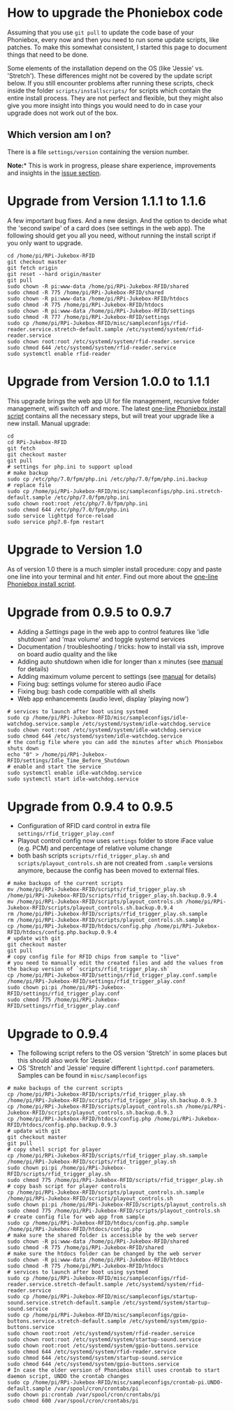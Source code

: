 
# How to upgrade the Phoniebox code

Assuming that you use `git pull` to update the code base of your Phoniebox,
every now and then you need to run some update scripts, like patches.
To make this somewhat consistent, I started this page to document things that need to be done.

Some elements of the installation depend on the OS (like 'Jessie' vs. 'Stretch'). These differences might not be covered by the update script below. If you still encounter problems after running these scripts, check inside the folder `scripts/installscripts/` for scripts which contain the entire install process. They are not perfect and flexible, but they might also give you more insight into things you would need to do in case your upgrade does not work out of the box.

## Which version am I on?

There is a file `settings/version` containing the version number.

**Note:*** This is work in progress, please share experience, improvements and insights in the [issue section](https://github.com/notmyown/RPi-Jukebox-RFID/issues).

# Upgrade from Version 1.1.1 to 1.1.6

A few important bug fixes. And a new design. 
And the option to decide what the 'second swipe' of a card does (see settings in the web app).
The following should get you all you need, without running the install script if you
only want to upgrade. 

~~~
cd /home/pi/RPi-Jukebox-RFID
git checkout master
git fetch origin
git reset --hard origin/master
git pull
sudo chown -R pi:www-data /home/pi/RPi-Jukebox-RFID/shared
sudo chmod -R 775 /home/pi/RPi-Jukebox-RFID/shared
sudo chown -R pi:www-data /home/pi/RPi-Jukebox-RFID/htdocs
sudo chmod -R 775 /home/pi/RPi-Jukebox-RFID/htdocs
sudo chown -R pi:www-data /home/pi/RPi-Jukebox-RFID/settings
sudo chmod -R 777 /home/pi/RPi-Jukebox-RFID/settings
sudo cp /home/pi/RPi-Jukebox-RFID/misc/sampleconfigs/rfid-reader.service.stretch-default.sample /etc/systemd/system/rfid-reader.service 
sudo chown root:root /etc/systemd/system/rfid-reader.service
sudo chmod 644 /etc/systemd/system/rfid-reader.service
sudo systemctl enable rfid-reader
~~~

# Upgrade from Version 1.0.0 to 1.1.1

This upgrade brings the web app UI for file management, recursive folder management, wifi switch off and more. The latest [one-line Phoniebox install script](INSTALL-stretch.md#oneLineInstall) contains all the necessary steps, but will treat your upgrade like a new install. Manual upgrade:
~~~
cd
cd RPi-Jukebox-RFID
git fetch
git checkout master
git pull
# settings for php.ini to support upload
# make backup
sudo cp /etc/php/7.0/fpm/php.ini /etc/php/7.0/fpm/php.ini.backup
# replace file
sudo cp /home/pi/RPi-Jukebox-RFID/misc/sampleconfigs/php.ini.stretch-default.sample /etc/php/7.0/fpm/php.ini
sudo chown root:root /etc/php/7.0/fpm/php.ini
sudo chmod 644 /etc/php/7.0/fpm/php.ini
sudo service lighttpd force-reload
sudo service php7.0-fpm restart
~~~

# Upgrade to Version 1.0

As of version 1.0 there is a much simpler install procedure: copy and paste one line into your terminal and hit *enter*. Find out more about the [one-line Phoniebox install script](INSTALL-stretch.md#oneLineInstall).

# Upgrade from 0.9.5 to 0.9.7
* Adding a *Settings* page in the web app to control features like 'idle shutdown' and 'max volume' and toggle systemd services
* Documentation / troubleshooting / tricks: how to install via ssh, improve on board audio quality and the like
* Adding auto shutdown when idle for longer than x minutes (see [manual](MANUAL.md#settings) for details)
* Adding maximum volume percent to settings (see [manual](MANUAL.md#settings) for details)
* Fixing bug: settings volume for stereo audio iFace
* Fixing bug: bash code compatible with all shells  
* Web app enhancements (audio level, display 'playing now')
~~~
# services to launch after boot using systmed
sudo cp /home/pi/RPi-Jukebox-RFID/misc/sampleconfigs/idle-watchdog.service.sample /etc/systemd/system/idle-watchdog.service
sudo chown root:root /etc/systemd/system/idle-watchdog.service
sudo chmod 644 /etc/systemd/system/idle-watchdog.service
# the config file where you can add the minutes after which Phoniebox shuts down
echo "0" > /home/pi/RPi-Jukebox-RFID/settings/Idle_Time_Before_Shutdown
# enable and start the service
sudo systemctl enable idle-watchdog.service
sudo systemctl start idle-watchdog.service
~~~

# Upgrade from 0.9.4 to 0.9.5
* Configuration of RFID card control in extra file `settings/rfid_trigger_play.conf`
* Playout control config now uses `settings` folder to store iFace value (e.g. PCM) and percentage of relative volume change
* both bash scripts `scripts/rfid_trigger_play.sh` and `scripts/playout_controls.sh` are not created from `.sample` versions anymore, because the config has been moved to external files.

~~~
# make backups of the current scripts
mv /home/pi/RPi-Jukebox-RFID/scripts/rfid_trigger_play.sh /home/pi/RPi-Jukebox-RFID/scripts/rfid_trigger_play.sh.backup.0.9.4
mv /home/pi/RPi-Jukebox-RFID/scripts/playout_controls.sh /home/pi/RPi-Jukebox-RFID/scripts/playout_controls.sh.backup.0.9.4
rm /home/pi/RPi-Jukebox-RFID/scripts/rfid_trigger_play.sh.sample
rm /home/pi/RPi-Jukebox-RFID/scripts/playout_controls.sh.sample
cp /home/pi/RPi-Jukebox-RFID/htdocs/config.php /home/pi/RPi-Jukebox-RFID/htdocs/config.php.backup.0.9.4
# update with git
git checkout master
git pull
# copy config file for RFID chips from sample to "live"
# you need to manually edit the created files and add the values from the backup version of `scripts/rfid_trigger_play.sh`
cp /home/pi/RPi-Jukebox-RFID/settings/rfid_trigger_play.conf.sample /home/pi/RPi-Jukebox-RFID/settings/rfid_trigger_play.conf
sudo chown pi:pi /home/pi/RPi-Jukebox-RFID/settings/rfid_trigger_play.conf
sudo chmod 775 /home/pi/RPi-Jukebox-RFID/settings/rfid_trigger_play.conf
~~~

# Upgrade to 0.9.4
* The following script refers to the OS version 'Stretch' in some places but this should also work for 'Jessie'.
* OS 'Stretch' and 'Jessie' require different `lighttpd.conf` parameters. Samples can be found in `misc/sampleconfigs`
~~~
# make backups of the current scripts
cp /home/pi/RPi-Jukebox-RFID/scripts/rfid_trigger_play.sh /home/pi/RPi-Jukebox-RFID/scripts/rfid_trigger_play.sh.backup.0.9.3
cp /home/pi/RPi-Jukebox-RFID/scripts/playout_controls.sh /home/pi/RPi-Jukebox-RFID/scripts/playout_controls.sh.backup.0.9.3
cp /home/pi/RPi-Jukebox-RFID/htdocs/config.php /home/pi/RPi-Jukebox-RFID/htdocs/config.php.backup.0.9.3
# update with git
git checkout master
git pull
# copy shell script for player
cp /home/pi/RPi-Jukebox-RFID/scripts/rfid_trigger_play.sh.sample /home/pi/RPi-Jukebox-RFID/scripts/rfid_trigger_play.sh
sudo chown pi:pi /home/pi/RPi-Jukebox-RFID/scripts/rfid_trigger_play.sh
sudo chmod 775 /home/pi/RPi-Jukebox-RFID/scripts/rfid_trigger_play.sh
# copy bash script for player controls
cp /home/pi/RPi-Jukebox-RFID/scripts/playout_controls.sh.sample /home/pi/RPi-Jukebox-RFID/scripts/playout_controls.sh
sudo chown pi:pi /home/pi/RPi-Jukebox-RFID/scripts/playout_controls.sh
sudo chmod 775 /home/pi/RPi-Jukebox-RFID/scripts/playout_controls.sh
# create config file for web app from sample
sudo cp /home/pi/RPi-Jukebox-RFID/htdocs/config.php.sample /home/pi/RPi-Jukebox-RFID/htdocs/config.php
# make sure the shared folder is accessible by the web server
sudo chown -R pi:www-data /home/pi/RPi-Jukebox-RFID/shared
sudo chmod -R 775 /home/pi/RPi-Jukebox-RFID/shared
# make sure the htdocs folder can be changed by the web server
sudo chown -R pi:www-data /home/pi/RPi-Jukebox-RFID/htdocs
sudo chmod -R 775 /home/pi/RPi-Jukebox-RFID/htdocs
# services to launch after boot using systmed
sudo cp /home/pi/RPi-Jukebox-RFID/misc/sampleconfigs/rfid-reader.service.stretch-default.sample /etc/systemd/system/rfid-reader.service 
sudo cp /home/pi/RPi-Jukebox-RFID/misc/sampleconfigs/startup-sound.service.stretch-default.sample /etc/systemd/system/startup-sound.service
sudo cp /home/pi/RPi-Jukebox-RFID/misc/sampleconfigs/gpio-buttons.service.stretch-default.sample /etc/systemd/system/gpio-buttons.service
sudo chown root:root /etc/systemd/system/rfid-reader.service
sudo chown root:root /etc/systemd/system/startup-sound.service
sudo chown root:root /etc/systemd/system/gpio-buttons.service
sudo chmod 644 /etc/systemd/system/rfid-reader.service
sudo chmod 644 /etc/systemd/system/startup-sound.service
sudo chmod 644 /etc/systemd/system/gpio-buttons.service
# In case the older version of Phoniebox still uses crontab to start daemon script, UNDO the crontab changes
sudo cp /home/pi/RPi-Jukebox-RFID/misc/sampleconfigs/crontab-pi.UNDO-default.sample /var/spool/cron/crontabs/pi
sudo chown pi:crontab /var/spool/cron/crontabs/pi
sudo chmod 600 /var/spool/cron/crontabs/pi
~~~
